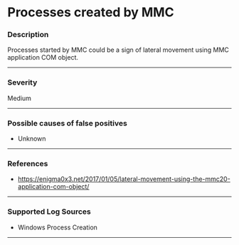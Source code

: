 # Processes created by MMC
### Description

Processes started by MMC could be a sign of lateral movement using MMC application COM object.

-------------------
### Severity

Medium

-------------------
<!---
### Detailed Information

- Why is this alert triggered?
- What are the typical causes that generate this alert? (e.g. port scans, unusual file access activity, etc...)
- Which corroborating information should be looked up?
- Any supporting queries to get more information?
- Any supporting visualizations to get more information?

-------------------
--->
### Possible causes of false positives

- Unknown

-------------------
### References

- https://enigma0x3.net/2017/01/05/lateral-movement-using-the-mmc20-application-com-object/

-------------------
### Supported Log Sources

- Windows Process Creation

-------------------
